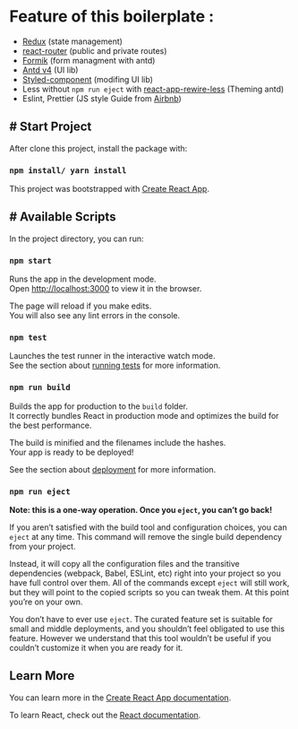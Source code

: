 # Feature of this boilerplate :
- [Redux](https://react-redux.js.org/introduction/quick-start) (state management)
- [react-router](https://reactrouter.com/web/guides/quick-start) (public and private routes)
- [Formik](https://formik.org/docs/overview) (form managment with antd)
- [Antd v4](https://ant.design/components/overview/) (UI lib)
- [Styled-component](https://styled-components.com/) (modifing UI lib)
- Less without `npm run eject` with [react-app-rewire-less](https://github.com/wapgear/react-app-rewire-less) (Theming antd)
- Eslint, Prettier (JS style Guide from [Airbnb](https://medium.com/@svyandun/eslint-airbnb-javascript-style-guide-prettier-vs-code-ffdad3029044))

## # Start Project

After clone this project, install the package with: 

### `npm install/ yarn install`

This project was bootstrapped with [Create React App](https://github.com/facebook/create-react-app).

## # Available Scripts

In the project directory, you can run:

### `npm start`

Runs the app in the development mode.<br />
Open [http://localhost:3000](http://localhost:3000) to view it in the browser.

The page will reload if you make edits.<br />
You will also see any lint errors in the console.

### `npm test`

Launches the test runner in the interactive watch mode.<br />
See the section about [running tests](https://facebook.github.io/create-react-app/docs/running-tests) for more information.

### `npm run build`

Builds the app for production to the `build` folder.<br />
It correctly bundles React in production mode and optimizes the build for the best performance.

The build is minified and the filenames include the hashes.<br />
Your app is ready to be deployed!

See the section about [deployment](https://facebook.github.io/create-react-app/docs/deployment) for more information.

### `npm run eject`

**Note: this is a one-way operation. Once you `eject`, you can’t go back!**

If you aren’t satisfied with the build tool and configuration choices, you can `eject` at any time. This command will remove the single build dependency from your project.

Instead, it will copy all the configuration files and the transitive dependencies (webpack, Babel, ESLint, etc) right into your project so you have full control over them. All of the commands except `eject` will still work, but they will point to the copied scripts so you can tweak them. At this point you’re on your own.

You don’t have to ever use `eject`. The curated feature set is suitable for small and middle deployments, and you shouldn’t feel obligated to use this feature. However we understand that this tool wouldn’t be useful if you couldn’t customize it when you are ready for it.



## Learn More

You can learn more in the [Create React App documentation](https://facebook.github.io/create-react-app/docs/getting-started).

To learn React, check out the [React documentation](https://reactjs.org/).
